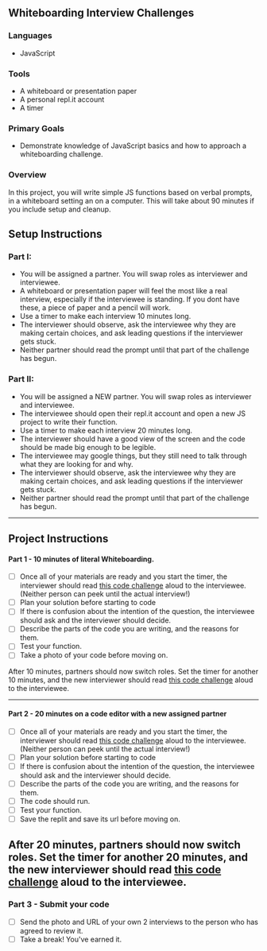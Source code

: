 ## Whiteboarding Interview Challenges

### Languages
- JavaScript

### Tools
- A whiteboard or presentation paper 
- A personal repl.it account
- A timer

### Primary Goals
- Demonstrate knowledge of JavaScript basics and how to approach a whiteboarding challenge.

### Overview
In this project, you will write simple JS functions based on verbal prompts, in a whiteboard setting an on a computer. This will take about 90 minutes if you include setup and cleanup.

## Setup Instructions

### Part I:
- You will be assigned a partner.  You will swap roles as interviewer and interviewee.
- A whiteboard or presentation paper will feel the most like a real interview, especially if the interviewee is standing.  If you dont have these, a piece of paper and a pencil will work.
- Use a timer to make each interview 10 minutes long.
- The interviewer should observe, ask the interviewee why they are making certain choices, and ask leading questions if the interviewer gets stuck.
- Neither partner should read the prompt until that part of the challenge has begun.

### Part II:
- You will be assigned a NEW partner.  You will swap roles as interviewer and interviewee.
- The interviewee should open their repl.it account and open a new JS project to write their function.  
- Use a timer to make each interview 20 minutes long.
- The interviewer should have a good view of the screen and the code should be made big enough to be legible.
- The interviewee may google things, but they still need to talk through what they are looking for and why.
- The interviewer should observe, ask the interviewee why they are making certain choices, and ask leading questions if the interviewer gets stuck.
- Neither partner should read the prompt until that part of the challenge has begun.

-----

## Project Instructions

#### Part 1 - 10 minutes of literal Whiteboarding.

- [ ] Once all of your materials are ready and you start the timer, the interviewer should read [this code challenge](https://gist.github.com/alodahl/f269d17027633387c6b5c04fdf8dd0b3) aloud to the interviewee.  (Neither person can peek until the actual interview!)
- [ ] Plan your solution before starting to code
- [ ] If there is confusion about the intention of the question, the interviewee should ask and the interviewer should decide.
- [ ] Describe the parts of the code you are writing, and the reasons for them.
- [ ] Test your function.
- [ ] Take a photo of your code before moving on.

After 10 minutes, partners should now switch roles. Set the timer for another 10 minutes, and the new interviewer should read [this code challenge]() aloud to the interviewee.

-----

#### Part 2 - 20 minutes on a code editor with a new assigned partner

- [ ] Once all of your materials are ready and you start the timer, the interviewer should read [this code challenge]() aloud to the interviewee.  (Neither person can peek until the actual interview!)
- [ ] Plan your solution before starting to code
- [ ] If there is confusion about the intention of the question, the interviewee should ask and the interviewer should decide.
- [ ] Describe the parts of the code you are writing, and the reasons for them.
- [ ] The code should run.
- [ ] Test your function.
- [ ] Save the replit and save its url before moving on.

After 20 minutes, partners should now switch roles. Set the timer for another 20 minutes, and the new interviewer should read [this code challenge]() aloud to the interviewee.
-----

### Part 3 - Submit your code

- [ ] Send the photo and URL of your own 2 interviews to the person who has agreed to review it.
- [ ] Take a break!  You've earned it.
